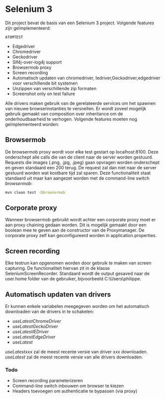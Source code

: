 # Selenium 3

Dit project bevat de basis van een Selenium 3 project.
Volgende features zijn geïmplementeerd:



    ATOMTEST


- Edgedriver
- Chromedriver
- Geckodriver
- Slf4j-over-log4j support
- Browsermob proxy
- Screen recording
- Automatisch updaten van chromedriver, Iedriver,Geckodriver,edgedriver voor verschillende bit systemen
- Unzippen van verschillende zip formaten
- Screenshot only on test failure

Alle drivers maken gebruik van de gerelateerde services om het spawnen van nieuwe browserinstanties te versnellen.
Er wordt zoveel mogelijk gebruik gemaakt van composition over inheritance om de onderhoudbaarheid te verhogen.
Volgende features moeten nog geïmplementeerd worden:

## Browsermob

De browsermob proxy wordt voor elke test gestart op localhost:8100. Deze onderschept alle calls die van de client naar de server worden gestuurd. Requests die images (.png, .jpg, .jpeg) gaan opvragen worden onderschept en geven standaard een 200 terug. De request zal dan niet naar de server gestuurd worden wat kostbare tijd zal sparen.
Deze functionaliteit staat standaard uit maar kan aangezet worden met de command-line switch *browsermob*:

```sh
mvn clean test -Dbrowsermob
```

## Corporate proxy

Wanneer browsermob gebruikt wordt achter een corporate proxy moet er aan proxy chaining gedaan worden. Dit is mogelijk gemaakt door een boolean mee te geven aan de constructor van de Proxymanager.
De corporate proxy zelf kan geconfigureerd worden in application.properties.

## Screen recording

Elke testrun kan opgenomen worden door gebruik te maken van screen capturing. De functionaliteit hiervan zit in de klasse SeleniumScreenRecorder. Standaard wordt de output gesaved naar de user.home folder van de gebruiker, bijvoorbeeld C:\Users\philippe.

## Automatisch updaten van drivers

Er kunnen enkele variabelen meegegeven worden om het automatisch downloaden van de drivers in te schakelen:

- *useLatestChromeDriver*
- *useLatestGeckoDriver*
- *useLatestIEDriver*
- *useLatestEdgeDriver*
- *useLatest*

*useLatestxxx* zal de meest recente versie van driver xxx downloaden. *useLatest* zal de meest recente versie van alle drivers downloaden.


### Todo
- Screen recording parameterizeren
- Command-line switch inbouwen om browser te kiezen
- Headers toevoegen om authenticatie te bypassen (via proxy)
